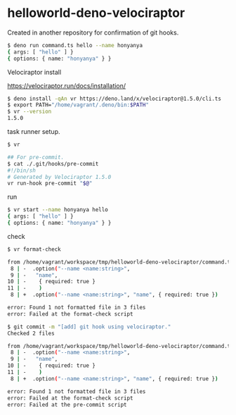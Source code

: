 # helloworld-deno-velociraptor

Created in another repository for confirmation of git hooks.

```sh
$ deno run command.ts hello --name honyanya      
{ args: [ "hello" ] }
{ options: { name: "honyanya" } }
```

Velociraptor install

https://velociraptor.run/docs/installation/

```sh
$ deno install -qAn vr https://deno.land/x/velociraptor@1.5.0/cli.ts
$ export PATH="/home/vagrant/.deno/bin:$PATH"
$ vr --version
1.5.0
```

task runner setup.

```sh
$ vr

## For pre-commit.
$ cat ./.git/hooks/pre-commit 
#!/bin/sh
# Generated by Velociraptor 1.5.0
vr run-hook pre-commit "$@"
```

run

```sh
$ vr start --name honyanya hello
{ args: [ "hello" ] }
{ options: { name: "honyanya" } }
```

check

```sh
$ vr format-check                                  

from /home/vagrant/workspace/tmp/helloworld-deno-velociraptor/command.ts:
 8 | -  .option("--name <name:string>",
 9 | -   "name",
10 | -    { required: true }
11 | -    )
 8 | +  .option("--name <name:string>", "name", { required: true })

error: Found 1 not formatted file in 3 files
error: Failed at the format-check script
```

```sh
$ git commit -m "[add] git hook using velociraptor."   
Checked 2 files

from /home/vagrant/workspace/tmp/helloworld-deno-velociraptor/command.ts:
 8 | -  .option("--name <name:string>",
 9 | -   "name",
10 | -    { required: true }
11 | -    )
 8 | +  .option("--name <name:string>", "name", { required: true })

error: Found 1 not formatted file in 3 files
error: Failed at the format-check script
error: Failed at the pre-commit script
```
